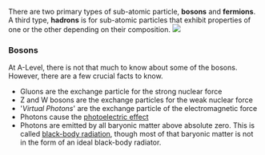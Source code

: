 There are two primary types of sub-atomic particle, **bosons** and **fermions**. A third type, **hadrons** is for sub-atomic particles that exhibit properties of one or the other depending on their composition.
![](ClassifyingParticles.png)
### Bosons
At A-Level, there is not that much to know about some of the bosons. However, there are a few crucial facts to know. 
- Gluons are the exchange particle for the strong nuclear force
- Z and W bosons are the exchange particles for the weak nuclear force
- '*Virtual Photons*' are the exchange particle of the electromagnetic force
- Photons cause the [photoelectric effect](./../Quantum/The%20Photoelectric%20Effect.md)
- Photons are emitted by all baryonic matter above absolute zero. This is called [black-body radiation](./../Thermodynamics/Black%20Body%20Radiation.md), though most of that baryonic matter is not in the form of an ideal black-body radiator.